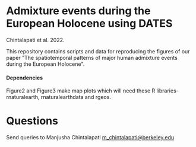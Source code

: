 # Admixture events during the European Holocene using DATES
Chintalapati et al. 2022.

This repository contains scripts and data for reproducing the figures of our paper "The spatiotemporal patterns of major human admixture events during the European Holocene".

#### Dependencies 
Figure2 and Figure3 make map plots which will need these R libraries- rnaturalearth, rnaturalearthdata and rgeos. 

 
# Questions
Send queries to Manjusha Chintalapati m_chintalapati@berkeley.edu
